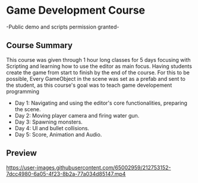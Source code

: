 # Game Development Course

-Public demo and scripts permission granted-

## Course Summary
This course was given through 1 hour long classes for 5 days focusing with Scripting and learning how to use the editor as main focus. Having students create the game from start to finish by the end of the course. For this to be possible, Every GameObject in the scene was set as a prefab and sent to the student, as this course's goal was to teach 
game developement programming
- Day 1: Navigating and using the editor's core functionalities, preparing the scene. 
- Day 2: Moving player camera and firing water gun.
- Day 3: Spawning monsters.
- Day 4: UI and bullet collisions.
- Day 5: Score, Animation and Audio.

## Preview
https://user-images.githubusercontent.com/65002959/212753152-7dcc4980-6a05-4f23-8b2a-77a034d85147.mp4

